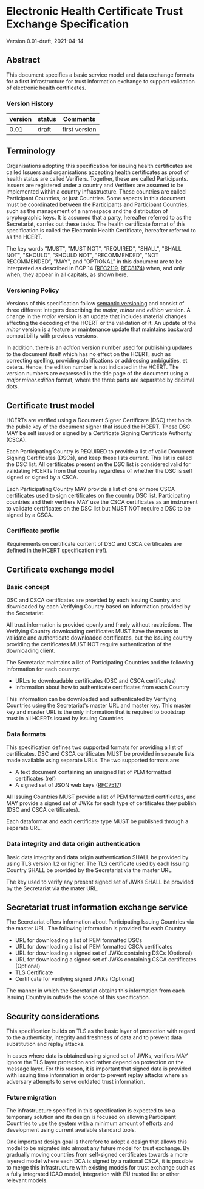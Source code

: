 # Electronic Health Certificate Trust Exchange Specification

Version 0.01-draft, 2021-04-14


## Abstract

This document specifies a basic service model and data exchange formats for a first infrastructure for trust information exchange to support validation of electronic health certificates.

### Version History

| version | status | Comments |
|----------|----------|----------|
| 0.01  | draft | first version |

## Terminology

Organisations adopting this specification for issuing health certificates are called Issuers and organisations accepting health certificates as proof of health status are called Verifiers. Together, these are called Participants. Issuers are registered under a country and Verifiers are assumed to be implemented within a country infrastructure. These countries are called Participant Countries, or just Countries. Some aspects in this document must be coordinated between the Participants and Participant Countries, such as the management of a namespace and the distribution of cryptographic keys. It is assumed that a party, hereafter referred to as the Secretariat, carries out these tasks. The health certificate format of this specification is called the Electronic Health Certificate, hereafter referred to as the HCERT.

The key words "MUST", "MUST NOT", "REQUIRED", "SHALL", "SHALL NOT", "SHOULD", "SHOULD NOT", "RECOMMENDED", "NOT RECOMMENDED", "MAY", and "OPTIONAL" in this document are to be interpreted as described in BCP 14 ([RFC2119](https://tools.ietf.org/html/rfc2119), [RFC8174](https://tools.ietf.org/html/rfc8174)) when, and only when, they appear in all capitals, as shown here.

### Versioning Policy

Versions of this specification follow [semantic versioning](semver.org) and consist of three different integers describing the _major_, _minor_ and _edition_ version. A change in the _major_ version is an update that includes material changes affecting the decoding of the HCERT or the validation of it. An update of the _minor_ version is a feature or maintenance update that maintains backward compatibility with previous versions.

In addition, there is an _edition_ version number used for publishing updates to the document itself which has no effect on the HCERT, such as correcting spelling, providing clarifications or addressing ambiguities, et cetera. Hence, the edition number is not indicated in the HCERT. The version numbers are expressed in the title page of the document using a _major.minor.edition_ format, where the three parts are separated by decimal dots.

## Certificate trust model

HCERTs are verified using a Document Signer Certificate (DSC) that holds the public key of the document signer that issued the HCERT. These DSC MAY be self issued or signed by a Certificate Signing Certificate Authority (CSCA).

Each Participating Country is REQUIRED to provide a list of valid Document Signing Certificates (DSCs), and keep these lists current. This list is called the DSC list. All certificates present on the DSC list is considered valid for validating HCERTs from that country regardless of whether the DSC is self signed or signed by a CSCA.

Each Participating Country MAY provide a list of one or more CSCA certificates used to sign certificates on the country DSC list. Participating countries and their verifiers MAY use the CSCA certificates as an instrument to validate certificates on the DSC list but MUST NOT require a DSC to be signed by a CSCA.

### Certificate profile

Requirements on certificate content of DSC and CSCA certificates are defined in the HCERT specification (ref).

## Certificate exchange model

### Basic concept

DSC and CSCA certificates are provided by each Issuing Country and downloaded by each Verifying Country based on information provided by the Secretariat.

All trust information is provided openly and freely without restrictions. The Verifying Country downloading certificates MUST have the means to validate and authenticate downloaded certificates, but the Issuing country providing the certificates MUST NOT require authentication of the downloading client.

The Secretariat maintains a list of Participating Countries and the following information for each country:

- URL:s to downloadable certificates (DSC and CSCA certificates)
- Information about how to authenticate certificates from each Country

This information can be downloaded and authenticated by Verifying Countries using the Secretariat's master URL and master key. This master key and master URL is the only information that is required to bootstrap trust in all HCERTs issued by Issuing Countries.


### Data formats

This specification defines two supported formats for providing a list of certificates. DSC and CSCA certificates MUST be provided in separate lists made available using separate URLs. The two supported formats are:

- A text document containing an unsigned list of PEM formatted certificates (ref)
- A signed set of JSON web keys ([RFC7517](https://tools.ietf.org/html/rfc7517))

All Issuing Countries MUST provide a list of PEM formatted certificates, and MAY provide a signed set of JWKs for each type of certificates they publish (DSC and CSCA certificates).

Each dataformat and each certificate type MUST be published through a separate URL.

### Data integrity and data origin authentication

Basic data integrity and data origin authentication SHALL be provided by using TLS version 1.2 or higher. The TLS certificate used by each Issuing Country SHALL be provided by the Secretariat via the master URL.

The key used to verify any present signed set of JWKs SHALL be provided by the Secretariat via the mater URL.

## Secretariat trust information exchange service

The Secretariat offers information about Participating Issuing Countries via the master URL. The following information is provided for each Country:

- URL for downloading a list of PEM formatted DSCs
- URL for downloading a list of PEM formatted CSCA certificates
- URL for downloading a signed set of JWKs containing DSCs (Optional)
- URL for downloading a signed set of JWKs containing CSCA certificates (Optional)
- TLS Certificate
- Certificate for verifying signed JWKs (Optional)

The manner in which the Secretariat obtains this information from each Issuing Country is outside the scope of this specification.


## Security considerations

This specification builds on TLS as the basic layer of protection with regard to the authenticity, integrity and freshness of data and to prevent data substitution and replay attacks.

In cases where data is obtained using signed set of JWKs, verifiers MAY ignore the TLS layer protection and rather depend on protection on the message layer. For this reason, it is important that signed data is provided with issuing time information in order to prevent replay attacks where an adversary attempts to serve outdated trust information.


### Future migration

The infrastructure specified in this specification is expected to be a temporary solution and its design is focused on allowing Participant Countries to use the system with a minimum amount of efforts and development using current available standard tools.

One important design goal is therefore to adopt a design that allows this model to be migrated into almost any future model for trust exchange. By gradually moving countries from self-signed certificates towards a more layered model where each DCA is signed by a national CSCA, it is possible to merge this infrastructure with existing models for trust exchange such as a fully integrated ICAO model, integration with EU trusted list or other relevant models.
